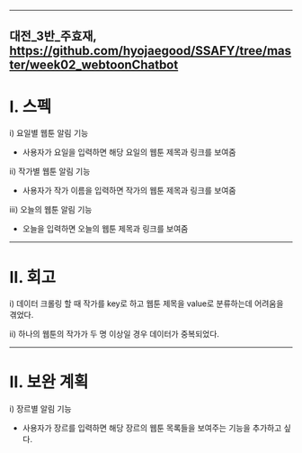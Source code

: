 

---
대전_3반_주효재, https://github.com/hyojaegood/SSAFY/tree/master/week02_webtoonChatbot
---
# I. 스펙

i) 요일별 웹툰 알림 기능

* 사용자가 요일을 입력하면 해당 요일의 웹툰 제목과 링크를 보여줌

ii) 작가별 웹툰 알림 기능

* 사용자가 작가 이름을 입력하면 작가의 웹툰 제목과 링크를 보여줌

iii) 오늘의 웹툰 알림 기능

* 오늘을 입력하면 오늘의 웹툰 제목과 링크를 보여줌
---
# II. 회고

i) 데이터 크롤링 할 때 작가를 key로 하고 웹툰 제목을 value로 분류하는데 어려움을 겪었다.

ii) 하나의 웹툰의 작가가 두 명 이상일 경우 데이터가 중복되었다.

---
# II. 보완 계획

i) 장르별 알림 기능

* 사용자가 장르를 입력하면 해당 장르의 웹툰 목록들을 보여주는 기능을 추가하고 싶다.
